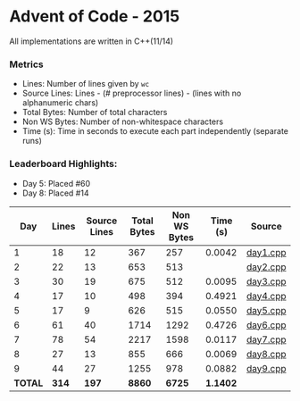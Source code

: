 # Advent of Code - 2015

All implementations are written in C++(11/14)

### Metrics

* Lines: Number of lines given by `wc`
* Source Lines: Lines - (# preprocessor lines) - (lines with no alphanumeric chars)
* Total Bytes: Number of total characters
* Non WS Bytes: Number of non-whitespace characters
* Time (s): Time in seconds to execute each part independently (separate runs)

### Leaderboard Highlights:

* Day 5: Placed #60
* Day 8: Placed #14

Day | Lines | Source Lines | Total Bytes | Non WS Bytes | Time (s) | Source
----|-------|--------------|-------------|--------------|----------|-------
1 | 18 | 12 | 367 | 257 | 0.0042 | [day1.cpp](https://github.com/willkill07/adventofcode/blob/master/src/day1/day1.cpp)
2 | 22 | 13 | 653 | 513 | | [day2.cpp](https://github.com/willkill07/adventofcode/blob/master/src/day2/day2.cpp)
3 | 30 | 19 | 675 | 512 | 0.0095 | [day3.cpp](https://github.com/willkill07/adventofcode/blob/master/src/day3/day3.cpp)
4 | 17 | 10 | 498 | 394 | 0.4921 | [day4.cpp](https://github.com/willkill07/adventofcode/blob/master/src/day4/day4.cpp)
5 | 17 | 9 | 626 | 515 | 0.0550 | [day5.cpp](https://github.com/willkill07/adventofcode/blob/master/src/day5/day5.cpp)
6 | 61 | 40 | 1714 | 1292 | 0.4726 | [day6.cpp](https://github.com/willkill07/adventofcode/blob/master/src/day6/day6.cpp)
7 | 78 | 54 | 2217 | 1598 | 0.0117 | [day7.cpp](https://github.com/willkill07/adventofcode/blob/master/src/day7/day7.cpp)
8 | 27 | 13 | 855 | 666 | 0.0069 | [day8.cpp](https://github.com/willkill07/adventofcode/blob/master/src/day8/day8.cpp)
9 | 44 | 27 | 1255 | 978 | 0.0882 | [day9.cpp](https://github.com/willkill07/adventofcode/blob/master/src/day9/day9.cpp)
**TOTAL** | **314** | **197** | **8860** | **6725** | **1.1402** |
